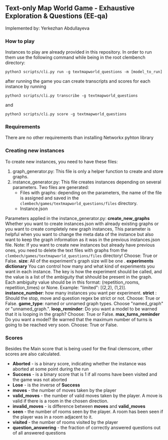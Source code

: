 ## Text-only Map World Game - Exhaustive Exploration & Questions (EE-qa)

Implemented by: Yerkezhan Abdullayeva

### How to play

Instances to play are already provided in this repository. In order to run them use the following command while being in the root clembench directory:

```
python3 scripts/cli.py run -g textmapworld_questions -m [model_to_run]
```
after running the game you can create transcripts and scores for each instance by running 
```
python3 scripts/cli.py transcribe -g textmapworld_questions
```
and 
```
python3 scripts/cli.py score -g textmapworld_questions
```
### Requirements

There are no other requirements than installing Networkx pyhton library


### Creating new instances

To create new instances, you need to have these files:
1. graph_generator.py: This file is only a helper function to create and store graphs.
2. instance_generator.py: This file creates instances depending on several parameters. Two files are generated:
    - Files with graphs: depending on the parameters, the name of the file is assigned and saved in the `clembech/games/textmapworld_questions/files` directory.
    - Instance.json


Parameters applied in the instance_generator.py:
**create_new_graphs** Whether you want to create instances.json with already existing graphs or you want to create completely new graph instances, This parameter is helpful when you want to change the meta data of the instance but also want to keep the graph information as it was in the previous instances.json file. Note: If you want to create new instances but already have previous ones, you need to delete the text files with graphs from the `clembech/games/textmapworld_questions/files` directory! Choose: True or False.
**size**: All of the experiment's graph size will be one .
**experiments dictionary** You can control how many and what kind of experiments you want in each instance. The key is how the experiment should be called, and the value is a list of the ambiguity that shhould be present in the graph. Each ambiguity value should be in this format:  (repetition_rooms, repetition_times) or None. Example: "limited": [(2,2), (1,2)].
**instance_number**: how many instances you want per experiment.
**strict** : Should the stop, move and question regex be strict or not. Choose: True or False.
**game_type**: named or unnamed graph types. Choose "named_graph" or "unnamed_graph.".
**loop_reminder**: Do you want a model to be warned that it is looping in the graph? Choose: True or False.
**max_turns_reminder** Do you want a model? Be warned that the maximum number of turns is going to be reached very soon. Choose: True or False.



### Scores

Besides the Main score that is being used for the final clemscore, other scores are also calculated.

- **Aborted** - is a binary score, indicating whether the instance was aborted at some point during the run
- **Success** - is a binary score that is 1 if all rooms have been visited and the game was not aborted
- **Lose** - is the inverse of **Success**
- **moves** - the number of moves taken by the player
- **valid_moves** - the number of valid moves taken by the player. A move is valid if there is a room in the chosen direction.
- **invalid_moves** - is difference between **moves** and **valid_moves**
- **seen** - the number of rooms seen by the player. A room has been seen if the player was in a room adjacent to it.
- **visited** - the number of rooms visited by the player
- **question_answering** - the fraction of correctly answered questions out of all answered questions